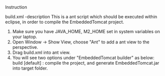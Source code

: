 Instruction

build.xml
-description
This is a ant script which should be executed within eclipse, in order to compile the EmbeddedTomcat project.
1. Make sure you have JAVA_HOME, M2_HOME set in system variables on your laptop. 
2. Open Window -> Show View, choose "Ant" to add a ant view to the perspective.
3. Drag build.xml into ant view.
4. You will see two options under "EmbeddedTomcat builder" as below:
   build [default]    : compile the project, and generate EmbeddedTomcat.jar into target folder.
